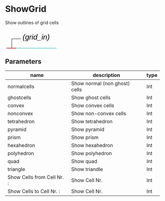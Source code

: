 
# ShowGrid
Show outlines of grid cells

<svg width="1692.0" height="210" >
<style>.text { font: normal 24.0px sans-serif;}tspan{ font: italic 24.0px sans-serif;}.moduleName{ font: italic 30px sans-serif;}</style>
<rect x="0" y="60" width="169.2" height="90" rx="5" ry="5" style="fill:#64c8c8ff;" />
<rect x="6.0" y="60" width="30" height="30" rx="0" ry="0" style="fill:#c81e1eff;" >
<title>grid_in</title></rect>
<rect x="21.0" y="30" width="1.0" height="30" rx="0" ry="0" style="fill:#000000;" />
<rect x="21.0" y="30" width="30" height="1.0" rx="0" ry="0" style="fill:#000000;" />
<text x="57.0" y="33.0" class="text" ><tspan> (grid_in)</tspan></text>
<rect x="6.0" y="120" width="30" height="30" rx="0" ry="0" style="fill:#c8c81eff;" >
<title>grid_out</title></rect>
<rect x="21.0" y="150" width="1.0" height="30" rx="0" ry="0" style="fill:#000000;" />
<rect x="21.0" y="180" width="30" height="1.0" rx="0" ry="0" style="fill:#000000;" />
<text x="57.0" y="183.0" class="text" ><tspan> (grid_out)</tspan></text>
<text x="6.0" y="115.5" class="moduleName" >ShowGrid</text></svg>

## Parameters
|name|description|type|
|-|-|-|
|normalcells|Show normal (non ghost) cells|Int|
|ghostcells|Show ghost cells|Int|
|convex|Show convex cells|Int|
|nonconvex|Show non-convex cells|Int|
|tetrahedron|Show tetrahedron|Int|
|pyramid|Show pyramid|Int|
|prism|Show prism|Int|
|hexahedron|Show hexahedron|Int|
|polyhedron|Show polyhedron|Int|
|quad|Show quad|Int|
|triangle|Show triandle|Int|
|Show Cells from Cell Nr. :|Show Cell Nr.|Int|
|Show Cells to Cell Nr. :|Show Cell Nr.|Int|
